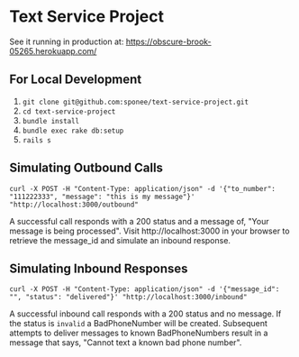 # Text Service Project

See it running in production at: https://obscure-brook-05265.herokuapp.com/

## For Local Development

1. `git clone git@github.com:sponee/text-service-project.git`
2. `cd text-service-project`
3. `bundle install`
4. `bundle exec rake db:setup`
5. `rails s`

## Simulating Outbound Calls
  ```
  curl -X POST -H "Content-Type: application/json" -d '{"to_number": "111222333", "message": "this is my message"}' "http://localhost:3000/outbound"
  ```

A successful call responds with a 200 status and a message of, "Your message is being processed". Visit http://localhost:3000 in your browser to retrieve the message_id and simulate an inbound response.

## Simulating Inbound Responses

```
curl -X POST -H "Content-Type: application/json" -d '{"message_id": "", "status": "delivered"}' "http://localhost:3000/inbound"
```

A successful inbound call responds with a 200 status and no message. If the status is `invalid` a BadPhoneNumber will be created. Subsequent attempts to deliver messages to known BadPhoneNumbers result in a message that says, "Cannot text a known bad phone number".
